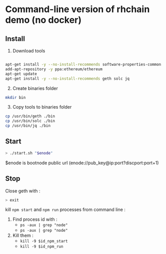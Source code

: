 # Command-line version of rhchain demo (no docker)

## Install

1. Download tools

```bash

apt-get install -y --no-install-recommends software-properties-common
add-apt-repository -y ppa:ethereum/ethereum
apt-get update
apt-get install -y --no-install-recommends geth solc jq

```

2. Create binaries folder

```bash
mkdir bin
```

3. Copy tools to binaries folder

```bash
cp /usr/bin/geth ./bin
cp /usr/bin/solc ./bin
cp /usr/bin/jq ./bin
```

## Start

```bash
> ./start.sh "$enode"
```

$enode is bootnode public url (enode://pub_key@ip:port?discport:port+1)

## Stop 

Close geth with :

```js
> exit
```

kill `npm start` and `npm run` processes from command line :
1. Find process id with :
    * `ps -aux | grep "node"`
    * `ps -aux | grep "node"`
2. Kill them : 
    * `kill -9 $id_npm_start`
    * `kill -9 $id_npm_run`
